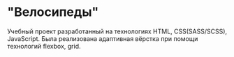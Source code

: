 # "Велосипеды"

Учебный проект разработанный на технологиях HTML, CSS(SASS/SCSS), JavaScript. Была реализована адаптивная вёрстка при помощи технологий flexbox, grid. 
